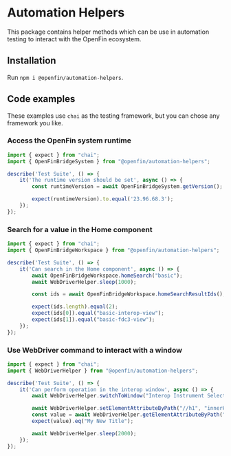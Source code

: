 # Automation Helpers

This package contains helper methods which can be use in automation testing to interact with the OpenFin ecosystem.

## Installation

Run `npm i @openfin/automation-helpers`.

## Code examples

These examples use `chai` as the testing framework, but you can chose any framework you like.

### Access the OpenFin system runtime

```typescript
import { expect } from "chai";
import { OpenFinBridgeSystem } from "@openfin/automation-helpers";

describe('Test Suite', () => {
    it('The runtime version should be set', async () => {
        const runtimeVersion = await OpenFinBridgeSystem.getVersion();

        expect(runtimeVersion).to.equal('23.96.68.3');
    });
});
```

### Search for a value in the Home component

```typescript
import { expect } from "chai";
import { OpenFinBridgeWorkspace } from "@openfin/automation-helpers";

describe('Test Suite', () => {
    it('Can search in the Home component', async () => {
        await OpenFinBridgeWorkspace.homeSearch("basic");
        await WebDriverHelper.sleep(1000);

        const ids = await OpenFinBridgeWorkspace.homeSearchResultIds();

        expect(ids.length).equal(2);
        expect(ids[0]).equal("basic-interop-view");
        expect(ids[1]).equal("basic-fdc3-view");
    });
});
```

### Use WebDriver command to interact with a window

```typescript
import { expect } from "chai";
import { WebDriverHelper } from "@openfin/automation-helpers";

describe('Test Suite', () => {
    it('Can perform operation in the interop window', async () => {
        await WebDriverHelper.switchToWindow("Interop Instrument Selection");

        await WebDriverHelper.setElementAttributeByPath("//h1", "innerHTML", "My New Title");
        const value = await WebDriverHelper.getElementAttributeByPath("//h1", "innerHTML");
        expect(value).eq("My New Title");

        await WebDriverHelper.sleep(2000);
    });
});
```
